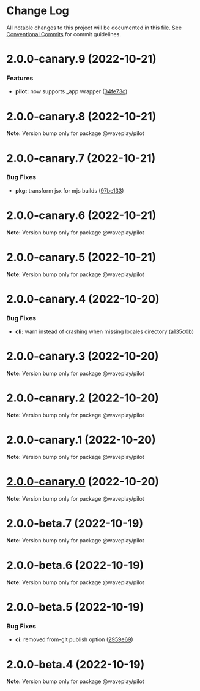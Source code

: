 # Change Log

All notable changes to this project will be documented in this file.
See [Conventional Commits](https://conventionalcommits.org) for commit guidelines.

# 2.0.0-canary.9 (2022-10-21)


### Features

* **pilot:** now supports _app wrapper ([34fe73c](https://github.com/Wave-Play/pilot/commit/34fe73cbc50f9bf158082a5a337837a112852eea))





# 2.0.0-canary.8 (2022-10-21)

**Note:** Version bump only for package @waveplay/pilot





# 2.0.0-canary.7 (2022-10-21)


### Bug Fixes

* **pkg:** transform jsx for mjs builds ([97be133](https://github.com/Wave-Play/pilot/commit/97be133f3524f8af9520bcf007042fba9623a028))





# 2.0.0-canary.6 (2022-10-21)

**Note:** Version bump only for package @waveplay/pilot





# 2.0.0-canary.5 (2022-10-21)

**Note:** Version bump only for package @waveplay/pilot





# 2.0.0-canary.4 (2022-10-20)


### Bug Fixes

* **cli:** warn instead of crashing when missing locales directory ([a135c0b](https://github.com/Wave-Play/pilot/commit/a135c0bffdd27a0f534678bdc4b82c3e19fc5273))





# 2.0.0-canary.3 (2022-10-20)

**Note:** Version bump only for package @waveplay/pilot





# 2.0.0-canary.2 (2022-10-20)

**Note:** Version bump only for package @waveplay/pilot





# 2.0.0-canary.1 (2022-10-20)

**Note:** Version bump only for package @waveplay/pilot





# [2.0.0-canary.0](https://github.com/Wave-Play/pilot/compare/@waveplay/pilot@2.0.0-beta.7...@waveplay/pilot@2.0.0-canary.0) (2022-10-20)

**Note:** Version bump only for package @waveplay/pilot





# 2.0.0-beta.7 (2022-10-19)

**Note:** Version bump only for package @waveplay/pilot





# 2.0.0-beta.6 (2022-10-19)

**Note:** Version bump only for package @waveplay/pilot





# 2.0.0-beta.5 (2022-10-19)


### Bug Fixes

* **ci:** removed from-git publish option ([2959e69](https://github.com/Wave-Play/pilot/commit/2959e69352fea68db31a7e03ec6168d4820700e3))





# 2.0.0-beta.4 (2022-10-19)

**Note:** Version bump only for package @waveplay/pilot

